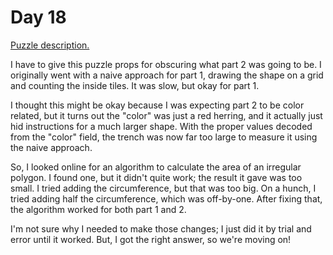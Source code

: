 # Day 18

[Puzzle description.](https://adventofcode.com/2023/day/18)

I have to give this puzzle props for obscuring what part 2 was going to be. I originally went with a
naive approach for part 1, drawing the shape on a grid and counting the inside tiles. It was slow,
but okay for part 1.

I thought this might be okay because I was expecting part 2 to be color related, but it turns out
the "color" was just a red herring, and it actually just hid instructions for a much larger shape.
With the proper values decoded from the "color" field, the trench was now far too large to measure
it using the naive approach.

So, I looked online for an algorithm to calculate the area of an irregular polygon. I found one, but
it didn't quite work; the result it gave was too small. I tried adding the circumference, but that
was too big. On a hunch, I tried adding half the circumference, which was off-by-one. After fixing
that, the algorithm worked for both part 1 and 2.

I'm not sure why I needed to make those changes; I just did it by trial and error until it worked.
But, I got the right answer, so we're moving on!
